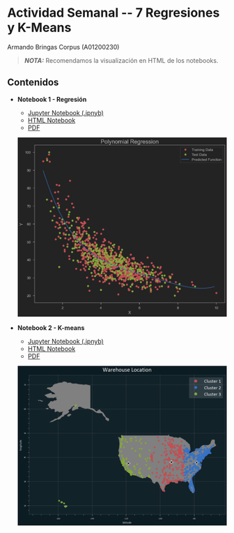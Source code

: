 # Actividad Semanal -- 7 Regresiones y K-Means

Armando Bringas Corpus (A01200230)
> **_NOTA:_**  Recomendamos la visualización en HTML de los notebooks.

## Contenidos

* **Notebook 1 - Regresión**
  * [Jupyter Notebook (.ipnyb)](TecMty_Regresion_lineal_polinomial.ipynb)
  * [HTML Notebook](https://htmlpreview.github.io/?https://github.com/PosgradoMNA/actividades-de-aprendizaje-armandoBringas-a01200230/blob/dev/Activity_week_8/Actividad-7-Regresiones_y_K-means/TecMty_Regresion_lineal_polinomial.html)
  * [PDF](TecMty_Regresion_lineal_polinomial.pdf)

  ![Notebook 2](./img/notebook1.png)

* **Notebook 2 - K-means**
  * [Jupyter Notebook (.ipnyb)](TecMty_kmeans_target.ipynb)
  * [HTML Notebook](https://htmlpreview.github.io/?https://github.com/PosgradoMNA/actividades-de-aprendizaje-armandoBringas-a01200230/blob/dev/Activity_week_8/Actividad-7-Regresiones_y_K-means/TecMty_kmeans_target.html)
  * [PDF](TecMty_kmeans_target.pdf)

  ![Notebook 2](./img/notebook2.png)
